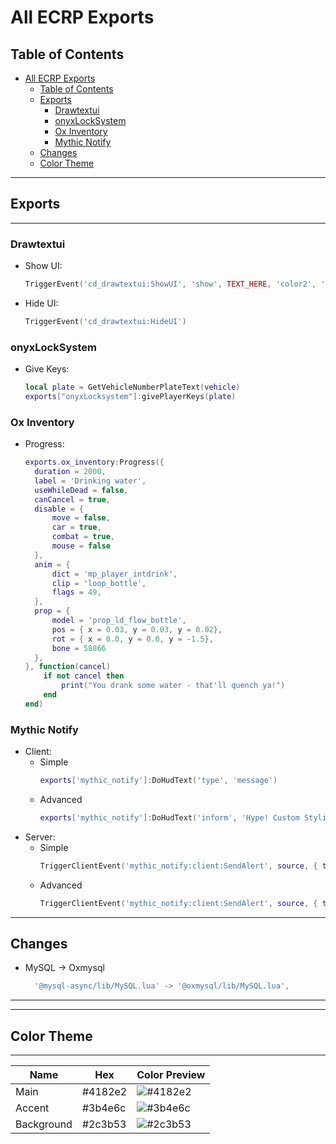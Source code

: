 # All ECRP Exports

## Table of Contents

- [All ECRP Exports](#all-ecrp-exports)
  - [Table of Contents](#table-of-contents)
  - [Exports](#exports)
    - [Drawtextui](#drawtextui)
    - [onyxLockSystem](#onyxlocksystem)
    - [Ox Inventory](#ox-inventory)
    - [Mythic Notify](#mythic-notify)
  - [Changes](#changes)
  - [Color Theme](#color-theme)

---

## Exports

---

### Drawtextui

- Show UI:

  ```lua
  TriggerEvent('cd_drawtextui:ShowUI', 'show', TEXT_HERE, 'color2', 'color2')
  ```

- Hide UI:

  ```lua
  TriggerEvent('cd_drawtextui:HideUI')
  ```

### onyxLockSystem

- Give Keys:

  ```lua
  local plate = GetVehicleNumberPlateText(vehicle)
  exports["onyxLocksystem"]:givePlayerKeys(plate)
  ```

### Ox Inventory

- Progress:

  ```lua
  exports.ox_inventory:Progress({
    duration = 2000,
    label = 'Drinking water',
    useWhileDead = false,
    canCancel = true,
    disable = {
        move = false,
        car = true,
        combat = true,
        mouse = false
    },
    anim = {
        dict = 'mp_player_intdrink',
        clip = 'loop_bottle',
        flags = 49,
    },
    prop = {
        model = 'prop_ld_flow_bottle',
        pos = { x = 0.03, y = 0.03, y = 0.02},
        rot = { x = 0.0, y = 0.0, y = -1.5},
        bone = 58866
    },
  }, function(cancel)
      if not cancel then
          print("You drank some water - that'll quench ya!")
      end
  end)
  ```

### Mythic Notify
- Client:
  - Simple
    ```lua
    exports['mythic_notify']:DoHudText('type', 'message')
    ```
  - Advanced
    ```lua
    exports['mythic_notify']:DoHudText('inform', 'Hype! Custom Styling!', { ['background-color'] = '#ffffff', ['color'] = '#000000' })
    ```
- Server:
  - Simple
    ```lua
    TriggerClientEvent('mythic_notify:client:SendAlert', source, { type = 'inform', text = 'Hype! Custom Styling!'})
    ```
  - Advanced
    ```lua
    TriggerClientEvent('mythic_notify:client:SendAlert', source, { type = 'inform', text = 'Hype! Custom Styling!', style = { ['background-color'] = '#ffffff', ['color'] = '#000000' } })
    ```

---

## Changes

- MySQL -> Oxmysql
  ```lua
    '@mysql-async/lib/MySQL.lua' -> '@oxmysql/lib/MySQL.lua',
  ```

---

---

## Color Theme

---

| Name       | Hex     | Color Preview                               |
| ---------- | ------- | ------------------------------------------- |
| Main       | #4182e2 | ![#4182e2](https://i.imgur.com/qZk8Snx.png) |
| Accent     | #3b4e6c | ![#3b4e6c](https://i.imgur.com/uE8Gdks.png) |
| Background | #2c3b53 | ![#2c3b53](https://i.imgur.com/34ERKoN.png) |
